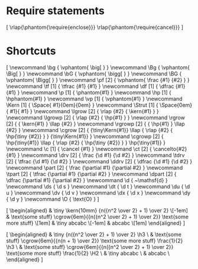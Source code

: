 # Require statements

\[
  \rlap{\phantom{\require{enclose}}}
  \rlap{\phantom{\require{cancel}}}
\]

# Shortcuts
<!-- Because \kern does not scale AT ALL with \tiny, adding \kern, '\,', '\:', or '\;' in front of cgroup  -->
<!-- contents will appear to have no effect. Theses spaces inside \tiny{\phantom} grow at the same rate as -->
<!-- the contents, rather than at the half rate of everything else. '~', \phantom, and \Space still work,  -->
<!-- the latter of which is used to make a replacement \Kern that does scale.                              -->
\[
  \newcommand \bg { \vphantom{ \big[  } }
  \newcommand \Bg { \vphantom{ \Big[  } }
  \newcommand \bG { \vphantom{ \bigg[ } }
  \newcommand \BG { \vphantom{ \Bigg[ } }
  \newcommand \pf [2] { \vphantom{ \frac {#1} {#2} } }
  \newcommand \tf [1] {           \tfrac {#1} {#1}   }
  \newcommand \df [1] {           \dfrac {#1} {#1}   }
  \newcommand  \p [1] {  \phantom{#1} }
  \newcommand \hp [1] { \hphantom{#1} }
  \newcommand \vp [1] { \vphantom{#1} }
  \newcommand \Kern  [1] { \Space{ #1}{0em}{0em} }
  \newcommand \Strut [1] { \Space{0em}{ #1}{ #1} }
  \newcommand \lgrow  [2] { \rlap {#2} { \kern{#1} } }
  \newcommand \lgrowp [2] { \rlap {#2} {   \hp{#1} } }
  \newcommand \rgrow  [2] { { \kern{#1} } \llap {#2} }
  \newcommand \rgrowp [2] { {   \hp{#1} } \llap {#2} }
  \newcommand \cgrow  [2] { {\tiny\Kern{#1}} \llap { \rlap {#2} { \hp{\tiny {#2}} } } {\tiny\Kern{#1}} }
  \newcommand \cgrowp [2] {   \hp{\tiny{#1}} \llap { \rlap {#2} { \hp{\tiny {#2}} } }   \hp{\tiny{#1}} }
  \newcommand \c  [1] { \cancel      {#1} }
  \newcommand \ct [2] { \cancelto{#2}{#1} }
  \newcommand  \drv [2] {  \frac {\d #1} {\d #2} }
  \newcommand \tdrv [2] { \tfrac {\d #1} {\d #2} }
  \newcommand \ddrv [2] { \dfrac {\d #1} {\d #2} }
  \newcommand  \part [2] {  \frac {\partial #1} {\partial #2} }
  \newcommand \tpart [2] { \tfrac {\partial #1} {\partial #2} }
  \newcommand \dpart [2] { \dfrac {\partial #1} {\partial #2} }
  \newcommand \d  { ~\mathsf{d} }
  \newcommand \ds { \d s }
  \newcommand \dt { \d t }
  \newcommand \du { \d u }
  \newcommand \dv { \d v }
  \newcommand \dx { \d x }
  \newcommand \dy { \d y }
  \newcommand \O  { \text{O} }
\]

\[
  \begin{aligned}
    & \tiny \kern{10mm} {n({n^2 \over 2} + 1) \over 2} \\[-1em]
    & \text{some stuff} \cgrow{6em}{{n({n^2 \over 2} + 1) \over 2}} \text{some more stuff} \\[1em]
    & \tiny abcabc \\[-1em]
    & abcabc \\[1em]
  \end{aligned}
\]

\[
  \begin{aligned}
    & \tiny {n({n^2 \over 2} + 1) \over 2} \h3 \\
    & \text{some stuff} \cgrow{6em}{{n(n + 1) \over 2}} \text{some more stuff} \frac{1}{2} \h3 \\
    & \text{some stuff} \cgrow{6em}{{n({n^2 \over 2} + 1) \over 2}} \text{some more stuff} \frac{1}{2} \H2 \\
    & \tiny abcabc \\
    & abcabc \\
  \end{aligned}
\]
